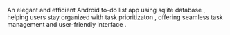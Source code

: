 An elegant and efficient Android to-do list app using sqlite database , helping users stay organized with task prioritizaton ,
 offering seamless task management and user-friendly interface .

